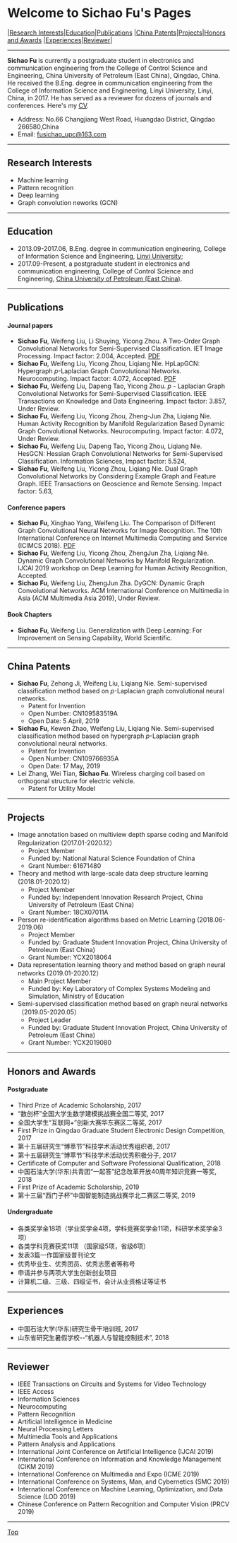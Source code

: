 # Welcome to Sichao Fu's Pages

|[Research Interests](#research-interests)|[Education](#education)|[Publications](#publications)
|[China Patents](#china-patents)|[Projects](#projects)|[Honors and Awards](#honors-and-awards)
|[Experiences](#experiences)|[Reviewer](#reviewer)|

---
**Sichao Fu** is currently a postgraduate student in electronics and communication engineering from the College of Control Science and Engineering, China University of Petroleum (East China), Qingdao, China. He received the B.Eng. degree in communication engineering from the College of Information Science and Engineering, Linyi University, Linyi, China, in 2017. He has served as a reviewer for dozens of journals and conferences. Here's my [CV](https://github.com/SichaoFu/MyWebpages/blob/master/CV-Sichao%20Fu.pdf).
* Address: No.66 Changjiang West Road, Huangdao District, Qingdao 266580,China
* Email: fusichao_upc@163.com 

---

## Research Interests
* Machine learning
* Pattern recognition
* Deep learning
* Graph convolution neworks (GCN)

---

## Education
* 2013.09-2017.06, B.Eng. degree in communication engineering, College of Information Science and Engineering, [Linyi University](https://baike.baidu.com/item/%E4%B8%B4%E6%B2%82%E5%A4%A7%E5%AD%A6/297891?fr=aladdin);
* 2017.09-Present, a postgraduate student in electronics and communication engineering, College of Control Science and Engineering, [China University of Petroleum (East China)](https://baike.baidu.com/item/%E4%B8%AD%E5%9B%BD%E7%9F%B3%E6%B2%B9%E5%A4%A7%E5%AD%A6%EF%BC%88%E5%8D%8E%E4%B8%9C%EF%BC%89/4322667?fromtitle=%E4%B8%AD%E5%9B%BD%E7%9F%B3%E6%B2%B9%E5%A4%A7%E5%AD%A6%28%E5%8D%8E%E4%B8%9C%29&fromid=6869367&fr=aladdin).

---

## Publications
#### Journal papers
* **Sichao Fu**, Weifeng Liu, Li Shuying, Yicong Zhou. A Two-Order Graph Convolutional Networks for Semi-Supervised Classification. IET Image Processing. Impact factor: 2.004, Accepted. [PDF](https://doi.org/10.1049/iet-ipr.2018.6224)
* **Sichao Fu**, Weifeng Liu, Yicong Zhou, Liqiang Nie. HpLapGCN: Hypergraph $p$-Laplacian Graph Convolutional Networks. Neurocomputing. Impact factor: 4.072, Accepted. [PDF](https://doi.org/10.1016/j.neucom.2019.06.068)
* **Sichao Fu**, Weifeng Liu, Dapeng Tao, Yicong Zhou. $p$ - Laplacian Graph Convolutional Networks for Semi-Supervised Classification. IEEE Transactions on Knowledge and Data Engineering. Impact factor: 3.857, Under Review.
* **Sichao Fu**, Weifeng Liu, Yicong Zhou, Zheng-Jun Zha, Liqiang Nie. Human Activity Recognition by Manifold Regularization Based Dynamic Graph Convolutional Networks. Neurocomputing. Impact factor: 4.072, Under Review.
* **Sichao Fu**, Weifeng Liu, Dapeng Tao, Yicong Zhou, Liqiang Nie. HesGCN: Hessian Graph Convolutional Networks for Semi-Supervised Classification. Information Sciences, Impact factor: 5.524,
* **Sichao Fu**, Weifeng Liu, Yicong Zhou, Liqiang Nie. Dual Graph Convolutional Networks by Considering Example Graph and Feature Graph. IEEE Transactions on Geoscience and Remote Sensing. Impact factor: 5.63,

#### Conference papers
* **Sichao Fu**, Xinghao Yang, Weifeng Liu. The Comparison of Different Graph Convolutional Neural Networks for Image Recognition. The 10th International Conference on Internet Multimedia Computing and Service (ICIMCS 2018). [PDF](https://doi.org/10.1145/3240876.3240915)
* **Sichao Fu**, Weifeng Liu, Yicong Zhou, ZhengJun Zha, Liqiang Nie. Dynamic Graph Convolutional Networks by Manifold Regularization. IJCAI 2019 workshop on Deep Learning for Human Activity Recognition, Accepted.
* **Sichao Fu**, Weifeng Liu, ZhengJun Zha. DyGCN: Dynamic Graph Convolutional Networks. ACM International Conference on Multimedia in Asia (ACM Multimedia Asia 2019), Under Review.

#### Book Chapters
* **Sichao Fu**, Weifeng Liu. Generalization with Deep Learning: For Improvement on Sensing Capability, World Scientific.

---

## China Patents
* **Sichao Fu**, Zehong Ji, Weifeng Liu, Liqiang Nie. Semi-supervised classification method based on $p$-Laplacian graph convolutional neural networks.
  * Patent for Invention
  * Open Number: CN109583519A
  * Open Date: 5 April, 2019
* **Sichao Fu**, Kewen Zhao, Weifeng Liu, Liqiang Nie. Semi-supervised classification method based on hypergraph $p$-Laplacian graph convolutional neural networks.
  * Patent for Invention
  * Open Number: CN109766935A
  * Open Date: 17 May, 2019
* Lei Zhang, Wei Tian, **Sichao Fu**. Wireless charging coil based on orthogonal structure for electric vehicle.
  * Patent for Utility Model

---

## Projects
* Image annotation based on multiview depth sparse coding and Manifold Regularization (2017.01-2020.12）
     * Project Member
     * Funded by: National Natural Science Foundation of China 
     * Grant Number: 61671480
* Theory and method with large-scale data deep structure learning (2018.01-2020.12）
    * Project Member
    * Funded by: Independent Innovation Research Project, China University of Petroleum (East China)  
    * Grant Number: 18CX07011A
* Person re-identification algorithms based on Metric Learning (2018.06-2019.06)
     * Project Member
     * Funded by: Graduate Student Innovation Project, China University of Petroleum (East China)  
     * Grant Number: YCX2018064
* Data representation learning theory and method based on graph neural networks (2019.01-2020.12）
    * Main Project Member
    * Funded by: Key Laboratory of Complex Systems Modeling and Simulation, Ministry of Education 
* Semi-supervised classification method based on graph neural networks （2019.05-2020.05）
    * Project Leader
    * Funded by: Graduate Student Innovation Project, China University of Petroleum (East China)
    * Grant Number: YCX2019080
     
---

## Honors and Awards
#### Postgraduate
* Third Prize of Academic Scholarship, 2017
* “数创杯”全国大学生数学建模挑战赛全国二等奖, 2017
* 全国大学生“互联网+”创新大赛华东赛区二等奖, 2017
* First Prize in Qingdao Graduate Student Electronic Design Competition, 2017
* 第十五届研究生“博萃节”科技学术活动优秀组织者, 2017
* 第十五届研究生“博萃节”科技学术活动优秀积极分子, 2017
* Certificate of Computer and Software Professional Qualification, 2018
* 中国石油大学(华东)共青团“一起答”纪念改革开放40周年知识竞赛一等奖, 2018
* First Prize of Academic Scholarship, 2019
* 第十三届“西门子杯”中国智能制造挑战赛华北二赛区二等奖, 2019

#### Undergraduate
* 各类奖学金18项（学业奖学金4项，学科竞赛奖学金11项，科研学术奖学金3项）
* 各类学科竞赛获奖11项 （国家级5项，省级6项）
* 发表3篇一作国家级普刊论文
* 优秀毕业生、优秀团员、优秀志愿者等称号
* 申请并参与两项大学生创新创业项目
* 计算机二级、三级、四级证书，会计从业资格证等证书

---

## Experiences
* 中国石油大学(华东)研究生骨干培训班, 2017 
* 山东省研究生暑假学校--“机器人与智能控制技术”, 2018

---

## Reviewer
* IEEE Transactions on Circuits and Systems for Video Technology
* IEEE Access
* Information Sciences
* Neurocomputing
* Pattern Recognition
* Artificial Intelligence in Medicine
* Neural Processing Letters
* Multimedia Tools and Applications
* Pattern Analysis and Applications
* International Joint Conference on Artificial Intelligence (IJCAI 2019)
* International Conference on Information and Knowledge Management (CIKM 2019)
* International Conference on Multimedia and Expo (ICME 2019)
* International Conference on Systems, Man, and Cybernetics (SMC 2019) 
* International Conference on Machine Learning, Optimization, and Data Science (LOD 2019)
* Chinese Conference on Pattern Recognition and Computer Vision (PRCV 2019)

---
[Top](#welcome-to-sichao-fus-pages)
